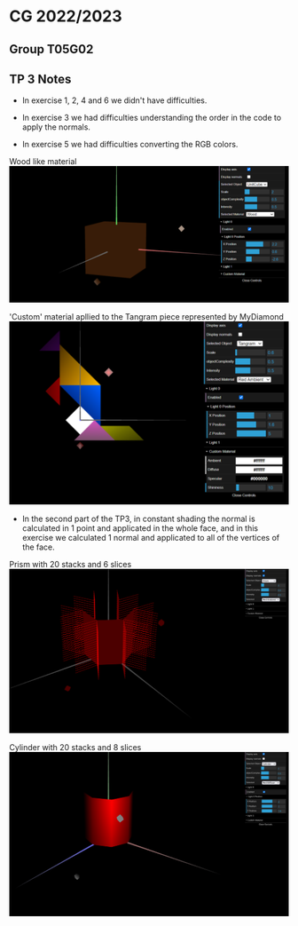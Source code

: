 # CG 2022/2023

## Group T05G02

## TP 3 Notes

- In exercise 1, 2, 4 and 6 we didn't have difficulties.

- In exercise 3 we had difficulties understanding the order in the code to apply the normals.

- In exercise 5 we had difficulties converting the RGB colors.


Wood like material
![Screenshot 1](screenshots/cg-t05g02-tp3-1.PNG)

'Custom' material apllied to the Tangram piece represented by MyDiamond
![Screenshot 2](screenshots/cg-t05g02-tp3-2.PNG)

- In the second part of the TP3, in constant shading the normal is calculated in 1 point and applicated in the whole face, and in this exercise we calculated 1 normal and applicated to all of the vertices of the face.

Prism with 20 stacks and 6 slices
![Screenshot 3](screenshots/cg-t05g02-tp3-3.png)

Cylinder with 20 stacks and 8 slices
![Screenshot 3](screenshots/cg-t05g02-tp3-4.png)


